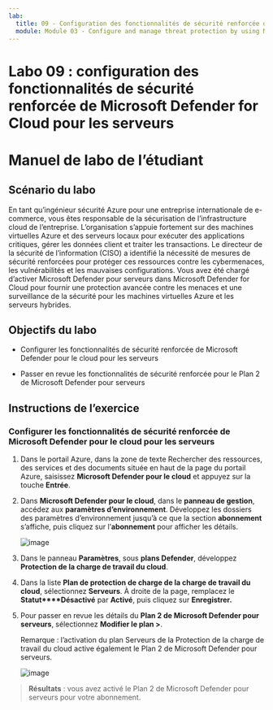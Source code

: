 ```yaml
---
lab:
  title: 09 - Configuration des fonctionnalités de sécurité renforcée de Microsoft Defender for Cloud pour les serveurs
  module: Module 03 - Configure and manage threat protection by using Microsoft Defender for Cloud
---
```


# Labo 09 : configuration des fonctionnalités de sécurité renforcée de Microsoft Defender for Cloud pour les serveurs

# Manuel de labo de l’étudiant

## Scénario du labo

En tant qu’ingénieur sécurité Azure pour une entreprise internationale de e-commerce, vous êtes responsable de la sécurisation de l’infrastructure cloud de l’entreprise. L’organisation s’appuie fortement sur des machines virtuelles Azure et des serveurs locaux pour exécuter des applications critiques, gérer les données client et traiter les transactions. Le directeur de la sécurité de l’information (CISO) a identifié la nécessité de mesures de sécurité renforcées pour protéger ces ressources contre les cybermenaces, les vulnérabilités et les mauvaises configurations. Vous avez été chargé d’activer Microsoft Defender pour serveurs dans Microsoft Defender for Cloud pour fournir une protection avancée contre les menaces et une surveillance de la sécurité pour les machines virtuelles Azure et les serveurs hybrides.

## Objectifs du labo

- Configurer les fonctionnalités de sécurité renforcée de Microsoft Defender pour le cloud pour les serveurs
  
- Passer en revue les fonctionnalités de sécurité renforcée pour le Plan 2 de Microsoft Defender pour serveurs

## Instructions de l’exercice

### Configurer les fonctionnalités de sécurité renforcée de Microsoft Defender pour le cloud pour les serveurs

1. Dans le portail Azure, dans la zone de texte Rechercher des ressources, des services et des documents située en haut de la page du portail Azure, saisissez **Microsoft Defender pour le cloud** et appuyez sur la touche **Entrée**.

2. Dans **Microsoft Defender pour le cloud**, dans le **panneau de gestion**, accédez aux **paramètres d’environnement**. Développez les dossiers des paramètres d’environnement jusqu’à ce que la section **abonnement** s’affiche, puis cliquez sur l’**abonnement** pour afficher les détails.

   ![image](https://github.com/user-attachments/assets/3b25dd82-e09e-4f8a-b85e-c9bc6c4bd488)
   
3. Dans le panneau **Paramètres**, sous **plans Defender**, développez **Protection de la charge de travail du cloud**.

4. Dans la liste **Plan de protection de charge de la charge de travail du cloud**, sélectionnez **Serveurs**. À droite de la page, remplacez le **Statut****Désactivé** par **Activé**, puis cliquez sur **Enregistrer.**

5. Pour passer en revue les détails du **Plan 2 de Microsoft Defender pour serveurs**, sélectionnez **Modifier le plan >**.

   Remarque : l’activation du plan Serveurs de la Protection de la charge de travail du cloud active également le Plan 2 de Microsoft Defender pour serveurs.
 
   ![image](https://github.com/user-attachments/assets/de434a75-345a-4023-83f1-fa53fcb5f288)
   
> **Résultats** : vous avez activé le Plan 2 de Microsoft Defender pour serveurs pour votre abonnement.
